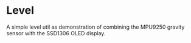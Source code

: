 # Level

A simple level util as demonstration of combining the MPU9250 gravity sensor with the SSD1306 OLED display. 
